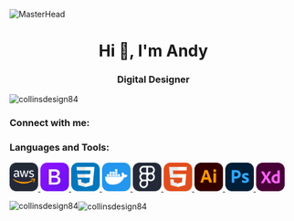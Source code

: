 
![MasterHead](https://images-assets.nasa.gov/image/GRC-1964-C-70182/GRC-1964-C-70182~orig.jpg)


<h1 align="center">Hi 👋, I'm Andy</h1>
<h3 align="center">Digital Designer</h3>

<p align="left"> <img src="https://komarev.com/ghpvc/?username=collinsdesign84&label=Profile%20views&color=0e75b6&style=flat" alt="collinsdesign84" /> </p>

<h3 align="left">Connect with me:</h3>
<p align="left">
</p>

<h3 align="left">Languages and Tools:</h3>
<p align="left"> <a href="https://aws.amazon.com" target="_blank" rel="noreferrer"> <img src="https://github.com/tandpfun/skill-icons/blob/main/icons/AWS-Dark.svg" alt="aws" width="50" height="50"/> </a> <a href="https://getbootstrap.com" target="_blank" rel="noreferrer"> <img src="https://github.com/tandpfun/skill-icons/blob/main/icons/Bootstrap.svg" alt="bootstrap" width="50" height="50"/> </a> <a href="https://www.w3schools.com/css/" target="_blank" rel="noreferrer"> <img src="https://github.com/tandpfun/skill-icons/blob/main/icons/CSS.svg" alt="css3" width="50" height="50"/> </a> <a href="https://www.docker.com/" target="_blank" rel="noreferrer"> <img src="https://github.com/tandpfun/skill-icons/blob/main/icons/Docker.svg" alt="docker" width="50" height="50"/> </a> <a href="https://www.figma.com/" target="_blank" rel="noreferrer"> <img src="https://github.com/tandpfun/skill-icons/blob/main/icons/Figma-Dark.svg" alt="figma" width="50" height="50"/> </a> <a href="https://www.w3.org/html/" target="_blank" rel="noreferrer"> <img src="https://github.com/tandpfun/skill-icons/blob/main/icons/HTML.svg" alt="html5" width="50" height="50"/> </a> <a href="https://www.adobe.com/in/products/illustrator.html" target="_blank" rel="noreferrer"> <img src="https://github.com/tandpfun/skill-icons/blob/main/icons/Illustrator.svg" alt="illustrator" width="50" height="50"/> </a> <a href="https://www.photoshop.com/en" target="_blank" rel="noreferrer"> <img src="https://github.com/tandpfun/skill-icons/blob/main/icons/Photoshop.svg" alt="photoshop" width="50" height="50"/> </a> <a href="https://www.adobe.com/products/xd.html" target="_blank" rel="noreferrer"> <img src="https://github.com/tandpfun/skill-icons/blob/main/icons/XD.svg" alt="xd" width="50" height="50"/> </a> </p>

<p><img align="left" src="https://github-readme-stats.vercel.app/api/top-langs?username=collinsdesign84&show_icons=true&locale=en&layout=compact" alt="collinsdesign84" /></p>


<p><img align="center" src="https://github-readme-streak-stats.herokuapp.com/?user=collinsdesign84&" alt="collinsdesign84" /></p>


